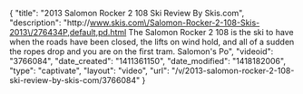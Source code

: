 {
    "title": "2013 Salomon Rocker 2 108 Ski Review By Skis.com",
    "description": "http:\/\/www.skis.com\/Salomon-Rocker-2-108-Skis-2013\/276434P,default,pd.html  The Salomon Rocker 2 108 is the ski to have when the roads have been closed, the lifts on wind hold, and all of a sudden the ropes drop and you are on the first tram. Salomon's Po",
    "videoid": "3766084",
    "date_created": "1411361150",
    "date_modified": "1418182006",
    "type": "captivate",
    "layout": "video",
    "url": "\/v\/2013-salomon-rocker-2-108-ski-review-by-skis-com\/3766084"
}